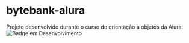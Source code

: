 # bytebank-alura
Projeto desenvolvido durante o curso de orientação a objetos da Alura.
![Badge em Desenvolvimento](http://img.shields.io/static/v1?label=STATUS&message=EM%20DESENVOLVIMENTO&color=GREEN&style=for-the-badge)
